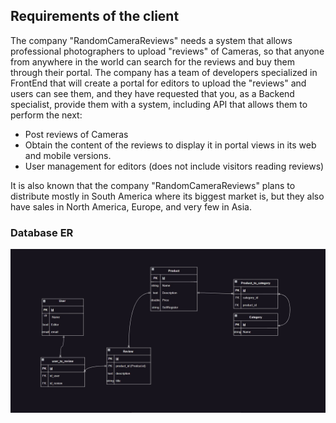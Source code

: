 ## Requirements of the client

The company "RandomCameraReviews" needs a system that allows professional photographers to upload "reviews" of Cameras, so that anyone from anywhere in the world can search for the reviews and buy them through their portal. The company has a team of developers specialized in FrontEnd that will create a portal for editors to upload the "reviews" and users can see them, and they have requested that you, as a Backend specialist, provide them with a system, including API that allows them to perform the next:

* Post reviews of Cameras
* Obtain the content of the reviews to display it in portal views in its web and mobile versions.
* User management for editors (does not include visitors reading reviews)

It is also known that the company "RandomCameraReviews" plans to distribute mostly in South America where its biggest market is, but they also have sales in North America, Europe, and very few in Asia.


### Database ER
<img src="ER_RCR.jpg"/>
